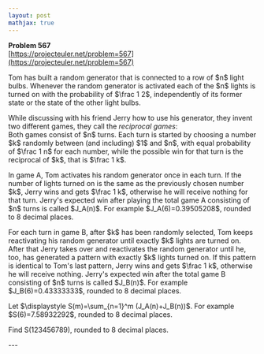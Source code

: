 ```yaml
---
layout: post
mathjax: true
---
```

**Problem 567**  
[https://projecteuler.net/problem=567](https://projecteuler.net/problem=567)

<p>Tom has built a random generator that is connected to a row of $n$ light bulbs. Whenever the random generator is activated each of the $n$ lights is turned on with the probability of $\frac 1 2$, independently of its former state or the state of the other light bulbs.</p>

<p>While discussing with his friend Jerry how to use his generator, they invent two different games, they call the <i>reciprocal games</i>:<br />
Both games consist of $n$ turns. Each turn is started by choosing a number $k$ randomly between (and including) $1$ and $n$, with equal probability of $\frac 1 n$ for each number, while the possible win for that turn is the reciprocal of $k$, that is $\frac 1 k$.</p>

<p>In game A, Tom activates his random generator once in each turn. If the number of lights turned on is the same as the previously chosen number $k$, Jerry wins and gets $\frac 1 k$, otherwise he will receive nothing for that turn. Jerry's expected win after playing the total game A consisting of $n$ turns is called $J_A(n)$. For example $J_A(6)=0.39505208$, rounded to 8 decimal places.</p>

<p>For each turn in game B, after $k$ has been randomly selected, Tom keeps reactivating his random generator until exactly $k$ lights are turned on. After that Jerry takes over and reactivates the random generator until he, too, has generated a pattern with exactly $k$ lights turned on. If this pattern is identical to Tom's last pattern, Jerry wins and gets $\frac 1 k$, otherwise he will receive nothing. Jerry's expected win after the total game B consisting of $n$ turns is called $J_B(n)$. For example $J_B(6)=0.43333333$, rounded to 8 decimal places.</p>

<p>Let $\displaystyle S(m)=\sum_{n=1}^m (J_A(n)+J_B(n))$. For example $S(6)=7.58932292$, rounded to 8 decimal places.</p>

<p>Find S(123456789), rounded to 8 decimal places.</p>
---
